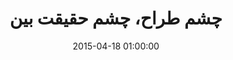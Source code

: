 ---
layout: post
title: "چشم طراح، چشم حقیقت بین"
date: 2015-04-18 01:00:00
section: article
tags: design
link: "http://parhum.net/blog/ui/learning-to-design/"
user: "پرهام خوشبخت"
user_link: "http://parhum.net/"
---